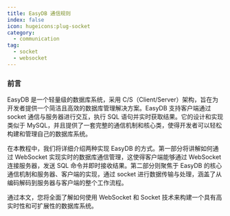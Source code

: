 ```yaml
---
title: EasyDB 通信规则
index: false
icon: hugeicons:plug-socket
category:
  - communication
tag:
  - socket
  - websocket
---
```


### 前言

EasyDB 是一个轻量级的数据库系统，采用 C/S（Client/Server）架构，旨在为开发者提供一个简洁且高效的数据库管理解决方案。EasyDB 支持客户端通过 socket 通信与服务器进行交互，执行 SQL 语句并实时获取结果。它的设计和实现类似于 MySQL，并且提供了一套完整的通信机制和核心类，使得开发者可以轻松构建和管理自己的数据库系统。

在本教程中，我们将详细介绍两种实现 EasyDB 的方式。第一部分将讲解如何通过 WebSocket 实现实时的数据库通信管理，这使得客户端能够通过 WebSocket 连接服务器，发送 SQL 命令并即时接收结果。第二部分则聚焦于 EasyDB 的核心通信机制和服务器、客户端的实现，通过 socket 进行数据传输与处理，涵盖了从编码解码到服务器与客户端的整个工作流程。

通过本文，您将全面了解如何使用 WebSocket 和 Socket 技术来构建一个具有高实时性和可扩展性的数据库系统。